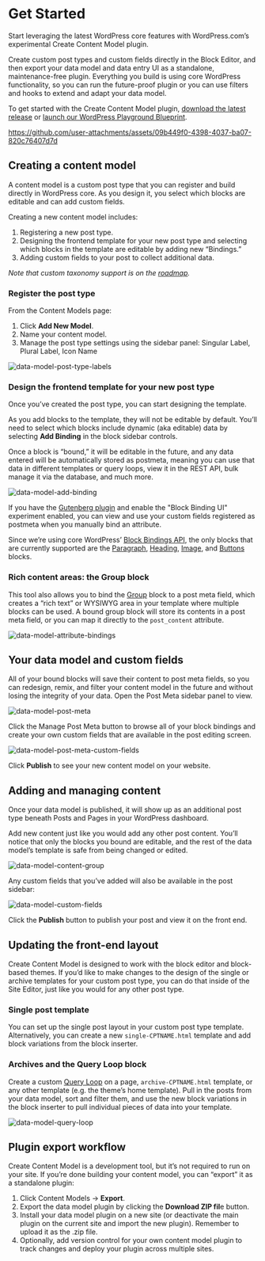 
# Get Started
Start leveraging the latest WordPress core features with WordPress.com’s experimental Create Content Model plugin. 

Create custom post types and custom fields directly in the Block Editor, and then export your data model and data entry UI as a standalone, maintenance-free plugin. Everything you build is using core WordPress functionality, so you can run the future-proof plugin or you can use filters and hooks to extend and adapt your data model.

To get started with the Create Content Model plugin, [download the latest release](https://github.com/Automattic/create-content-model/releases/latest/download/create-content-model.zip) or [launch our WordPress Playground Blueprint](https://playground.wordpress.net/?blueprint-url=https://raw.githubusercontent.com/Automattic/create-content-model/trunk/blueprint.json).

https://github.com/user-attachments/assets/09b449f0-4398-4037-ba07-820c76407d7d

## Creating a content model

A content model is a custom post type that you can register and build directly in WordPress core. As you design it, you select which blocks are editable and can add custom fields.

Creating a new content model includes:

1. Registering a new post type.
2. Designing the frontend template for your new post type and selecting which blocks in the template are editable by adding new “Bindings.”
3. Adding custom fields to your post to collect additional data.

*Note that custom taxonomy support is on the [roadmap](https://github.com/Automattic/create-content-model/issues/77).*

### Register the post type 

From the Content Models page:

1. Click **Add New Model**.
2. Name your content model.
3. Manage the post type settings using the sidebar panel: Singular Label, Plural Label, Icon Name

![data-model-post-type-labels](https://github.com/user-attachments/assets/9369283f-d8d9-4040-8ec3-722ef8b9d0ff)

### Design the frontend template for your new post type
Once you’ve created the post type, you can start designing the template.

As you add blocks to the template, they will not be editable by default. You’ll need to select which blocks include dynamic (aka editable) data by selecting **Add Binding** in the block sidebar controls. 

Once a block is “bound,” it will be editable in the future, and any data entered will be automatically stored as postmeta, meaning you can use that data in different templates or query loops, view it in the REST API, bulk manage it via the database, and much more. 

![data-model-add-binding](https://github.com/user-attachments/assets/7a93ce88-f241-4017-bc01-1ecb472164b1)

If you have the [Gutenberg plugin](https://wordpress.org/plugins/gutenberg/) and enable the "Block Binding UI" experiment enabled, you can view and use your custom fields registered as postmeta when you manually bind an attribute.

Since we’re using core WordPress’ [Block Bindings API](https://make.wordpress.org/core/2024/03/06/new-feature-the-block-bindings-api/), the only blocks that are currently supported are the [Paragraph](https://wordpress.org/documentation/article/paragraph-block/), [Heading](https://wordpress.org/documentation/article/heading-block/), [Image](https://wordpress.org/documentation/article/image-block/), and [Buttons](https://wordpress.org/documentation/article/buttons-block/) blocks.

### Rich content areas: the Group block
This tool also allows you to bind the [Group](https://wordpress.org/documentation/article/group-block/) block to a post meta field, which creates a “rich text” or WYSIWYG area in your template where multiple blocks can be used. A bound group block will store its contents in a post meta field, or you can map it directly to the `post_content` attribute. 

![data-model-attribute-bindings](https://github.com/user-attachments/assets/6dfd750a-315b-46cd-ac73-4426b8e7a54f)

## Your data model and custom fields
All of your bound blocks will save their content to post meta fields, so you can redesign, remix, and filter your content model in the future and without losing the integrity of your data. Open the Post Meta sidebar panel to view.

![data-model-post-meta](https://github.com/user-attachments/assets/7232d9b7-8ac3-4159-ba4a-6e94d37ada58)

Click the Manage Post Meta button to browse all of your block bindings and create your own custom fields that are available in the post editing screen.

![data-model-post-meta-custom-fields](https://github.com/user-attachments/assets/f7ee2af7-1753-41ec-885d-4cf9b3669a93)

Click **Publish** to see your new content model on your website.

## Adding and managing content
Once your data model is published, it will show up as an additional post type beneath Posts and Pages in your WordPress dashboard. 

Add new content just like you would add any other post content. You’ll notice that only the blocks you bound are editable, and the rest of the data model’s template is safe from being changed or edited.

![data-model-content-group](https://github.com/user-attachments/assets/eac3b513-175b-480b-9777-94fa6cc340b1)

Any custom fields that you’ve added will also be available in the post sidebar:

![data-model-custom-fields](https://github.com/user-attachments/assets/39b485a1-cf3a-492a-a497-969d1ca14040)

Click the **Publish** button to publish your post and view it on the front end. 

## Updating the front-end layout
Create Content Model is designed to work with the block editor and block-based themes. If you’d like to make changes to the design of the single or archive templates for your custom post type, you can do that inside of the Site Editor, just like you would for any other post type. 

### Single post template
You can set up the single post layout in your custom post type template. Alternatively, you can create a new `single-CPTNAME.html` template and add block variations from the block inserter.

### Archives and the Query Loop block
Create a custom [Query Loop](https://wordpress.org/documentation/article/query-loop-block/) on a page, `archive-CPTNAME.html` template, or any other template (e.g. the theme’s home template). Pull in the posts from your data model, sort and filter them, and use the new block variations in the block inserter to pull individual pieces of data into your template.

![data-model-query-loop](https://github.com/user-attachments/assets/a5023781-4ce8-426f-9e9d-46eb7ce35795)

## Plugin export workflow
Create Content Model is a development tool, but it’s not required to run on your site. If you’re done building your content model, you can “export” it as a standalone plugin:

1. Click Content Models → **Export**.
2. Export the data model plugin by clicking the **Download ZIP fil**e button.
3. Install your data model plugin on a new site (or deactivate the main plugin on the current site and import the new plugin). Remember to upload it as the .zip file.
4. Optionally, add version control for your own content model plugin to track changes and deploy your plugin across multiple sites.

  


